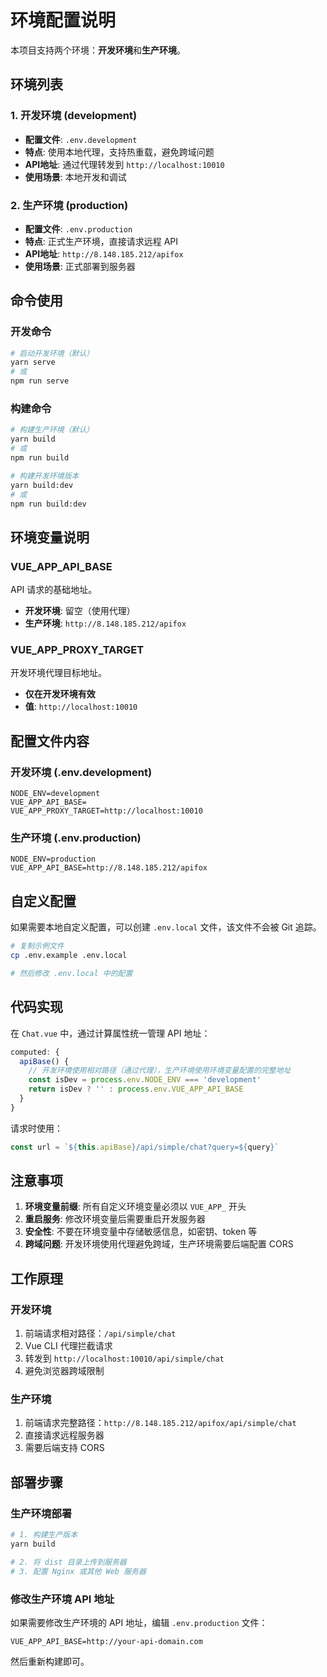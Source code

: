 # 环境配置说明

本项目支持两个环境：**开发环境**和**生产环境**。

## 环境列表

### 1. 开发环境 (development)
- **配置文件**: `.env.development`
- **特点**: 使用本地代理，支持热重载，避免跨域问题
- **API地址**: 通过代理转发到 `http://localhost:10010`
- **使用场景**: 本地开发和调试

### 2. 生产环境 (production)
- **配置文件**: `.env.production`
- **特点**: 正式生产环境，直接请求远程 API
- **API地址**: `http://8.148.185.212/apifox`
- **使用场景**: 正式部署到服务器

## 命令使用

### 开发命令

```bash
# 启动开发环境（默认）
yarn serve
# 或
npm run serve
```

### 构建命令

```bash
# 构建生产环境（默认）
yarn build
# 或
npm run build

# 构建开发环境版本
yarn build:dev
# 或
npm run build:dev
```

## 环境变量说明

### VUE_APP_API_BASE
API 请求的基础地址。

- **开发环境**: 留空（使用代理）
- **生产环境**: `http://8.148.185.212/apifox`

### VUE_APP_PROXY_TARGET
开发环境代理目标地址。

- **仅在开发环境有效**
- **值**: `http://localhost:10010`

## 配置文件内容

### 开发环境 (.env.development)
```env
NODE_ENV=development
VUE_APP_API_BASE=
VUE_APP_PROXY_TARGET=http://localhost:10010
```

### 生产环境 (.env.production)
```env
NODE_ENV=production
VUE_APP_API_BASE=http://8.148.185.212/apifox
```

## 自定义配置

如果需要本地自定义配置，可以创建 `.env.local` 文件，该文件不会被 Git 追踪。

```bash
# 复制示例文件
cp .env.example .env.local

# 然后修改 .env.local 中的配置
```

## 代码实现

在 `Chat.vue` 中，通过计算属性统一管理 API 地址：

```javascript
computed: {
  apiBase() {
    // 开发环境使用相对路径（通过代理），生产环境使用环境变量配置的完整地址
    const isDev = process.env.NODE_ENV === 'development'
    return isDev ? '' : process.env.VUE_APP_API_BASE
  }
}
```

请求时使用：
```javascript
const url = `${this.apiBase}/api/simple/chat?query=${query}`
```

## 注意事项

1. **环境变量前缀**: 所有自定义环境变量必须以 `VUE_APP_` 开头
2. **重启服务**: 修改环境变量后需要重启开发服务器
3. **安全性**: 不要在环境变量中存储敏感信息，如密钥、token 等
4. **跨域问题**: 开发环境使用代理避免跨域，生产环境需要后端配置 CORS

## 工作原理

### 开发环境
1. 前端请求相对路径：`/api/simple/chat`
2. Vue CLI 代理拦截请求
3. 转发到 `http://localhost:10010/api/simple/chat`
4. 避免浏览器跨域限制

### 生产环境
1. 前端请求完整路径：`http://8.148.185.212/apifox/api/simple/chat`
2. 直接请求远程服务器
3. 需要后端支持 CORS

## 部署步骤

### 生产环境部署
```bash
# 1. 构建生产版本
yarn build

# 2. 将 dist 目录上传到服务器
# 3. 配置 Nginx 或其他 Web 服务器
```

### 修改生产环境 API 地址
如果需要修改生产环境的 API 地址，编辑 `.env.production` 文件：
```env
VUE_APP_API_BASE=http://your-api-domain.com
```
然后重新构建即可。

